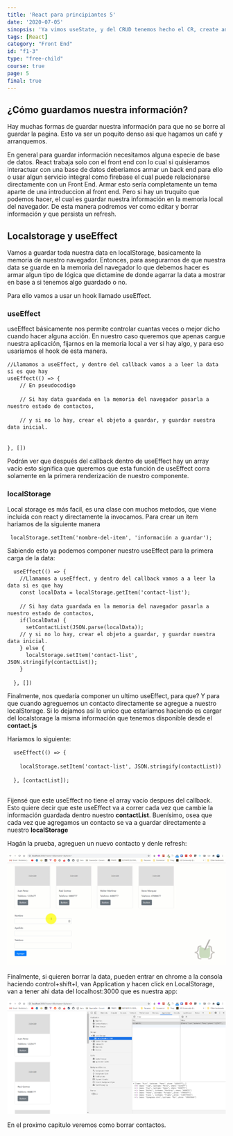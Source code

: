 ```yaml
---
title: 'React para principiantes 5'
date: '2020-07-05'
sinopsis: 'Ya vimos useState, y del CRUD tenemos hecho el CR, create and read, nos falta delete y update. Pero antes veremos la persistencia de datos.'
tags: [React]
category: "Front End"
id: "f1-3"
type: "free-child"
course: true
page: 5
final: true
---
```



## ¿Cómo guardamos nuestra información?

Hay muchas formas de guardar nuestra información para que no se borre al guardar la pagina. Esto va ser un poquito denso asi que hagamos un café y arranquemos.

En general para guardar información necesitamos alguna especie de base de datos. React trabaja solo con el front end con lo cual si quisieramos interactuar con una base de datos deberiamos armar un back end para ello o usar algun servicio integral como firebase el cual puede relacionarse directamente con un Front End. Armar esto sería completamente un tema aparte de una introduccion al front end. Pero si hay un truquito que podemos hacer, el cual es guardar nuestra información en la memoria local del navegador. De esta manera podremos ver como editar y borrar información y que persista un refresh.

## Localstorage y useEffect

Vamos a guardar toda nuestra data en localStorage, basicamente la memoria de nuestro navegador. Entonces, para asegurarnos de que nuestra data se guarde en la memoria del navegador lo que debemos hacer es armar algun tipo de lógica que dictamine de donde agarrar la data a mostrar en base a si tenemos algo guardado o no.

Para ello vamos a usar un hook llamado useEffect. 

### useEffect

useEffect básicamente nos permite controlar cuantas veces o mejor dicho cuando hacer alguna acción. En nuestro caso queremos que apenas cargue nuestra aplicación, fijarnos en la memoria local a ver si hay algo, y para eso usariamos el hook de esta manera.

```JSX
//Llamamos a useEffect, y dentro del callback vamos a a leer la data si es que hay
useEffect(() => {
    // En pseudocodigo

    // Si hay data guardada en la memoria del navegador pasarla a nuestro estado de contactos,

    // y si no lo hay, crear el objeto a guardar, y guardar nuestra data inicial.


}, [])

```

Podrán ver que después del callback dentro de useEffect hay un array vacío esto significa que queremos que esta función de useEffect corra solamente en la primera renderización de nuestro componente.

### localStorage

Local storage es más facil, es una clase con muchos metodos, que viene incluida con react y directamente la invocamos. Para crear un item hariamos de la siguiente manera

```JSX
 localStorage.setItem('nombre-del-item', 'información a guardar');

```

Sabiendo esto ya podemos componer nuestro useEffect para la primera carga de la data:

```JSX
  useEffect(() => {
    //Llamamos a useEffect, y dentro del callback vamos a a leer la data si es que hay
    const localData = localStorage.getItem('contact-list');
    
    // Si hay data guardada en la memoria del navegador pasarla a nuestro estado de contactos,
    if(localData) {
      setContactList(JSON.parse(localData));
    // y si no lo hay, crear el objeto a guardar, y guardar nuestra data inicial.
    } else {    
      localStorage.setItem('contact-list', JSON.stringify(contactList));
    }

  }, [])

```

Finalmente, nos quedaría componer un ultimo useEffect, para que? Y para que cuando agreguemos un contacto directamente se agregue a nuestro localStorage. Si lo dejamos así lo unico que estariamos haciendo es cargar del localstorage la misma información que tenemos disponible desde el **contact.js**

Haríamos lo siguiente:

```JSX
  useEffect(() => {

    localStorage.setItem('contact-list', JSON.stringify(contactList))

  }, [contactList]);  
  
```

Fijensé que este useEffect no tiene el array vacío despues del callback. Esto quiere decir que este useEffect va a correr cada vez que cambie la información guardada dentro nuestro **contactList**. Buenísimo, osea que cada vez que agregamos un contacto se va a guardar directamente a nuestro **localStorage**

Hagán la prueba, agreguen un nuevo contacto y denle refresh:

![html](./localanim.gif)

Finalmente, si quieren borrar la data, pueden entrar en chrome a la consola haciendo control+shift+I, van Application y hacen click en LocalStorage, van a tener ahi data del localhost:3000 que es nuestra app:

![html](./localstorage.png)


En el proximo capitulo veremos como borrar contactos.